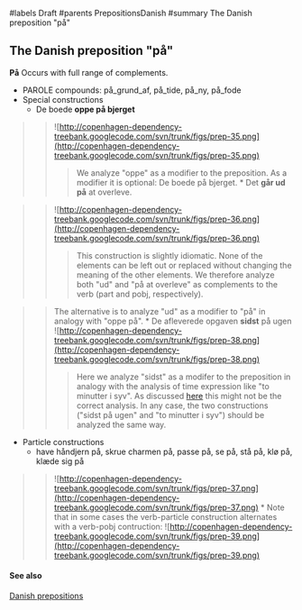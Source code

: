 ﻿#labels Draft
#parents PrepositionsDanish
#summary The Danish preposition "på"


## The Danish preposition "på" ##

**På** Occurs with full range of complements.

  * PAROLE compounds: på\_grund\_af, på\_tide, på\_ny, på\_fode
  * Special constructions
    * De boede **oppe på bjerget**
> > ![http://copenhagen-dependency-treebank.googlecode.com/svn/trunk/figs/prep-35.png](http://copenhagen-dependency-treebank.googlecode.com/svn/trunk/figs/prep-35.png)
> > > We analyze "oppe" as a modifier to the preposition. As a modifier it is optional: De boede på bjerget.
    * Det **går ud på** at overleve.

> > ![http://copenhagen-dependency-treebank.googlecode.com/svn/trunk/figs/prep-36.png](http://copenhagen-dependency-treebank.googlecode.com/svn/trunk/figs/prep-36.png)
> > > This construction is slightly idiomatic. None of the elements can be left out or replaced without changing the meaning of the other elements. We therefore analyze both "ud" and "på at overleve" as complements to the verb (part and pobj, respectively).

> > The alternative is to analyze "ud" as a modifier to "på" in analogy with "oppe på".
    * De afleverede opgaven **sidst** på ugen
> > ![http://copenhagen-dependency-treebank.googlecode.com/svn/trunk/figs/prep-38.png](http://copenhagen-dependency-treebank.googlecode.com/svn/trunk/figs/prep-38.png)
> > > Here we analyze "sidst" as a modifer to the preposition in analogy with the analysis of time expression like "to minutter i syv". As discussed [here](http://copenhagen-dependency-treebank.googlecode.com/svn/trunk/#time_expr) this might not be the correct analysis. In any case, the two constructions ("sidst på ugen" and "to minutter i syv") should be analyzed the same way.
  * Particle constructions
    * have håndjern på, skrue charmen på, passe på, se på, stå på, klø på, klæde sig på

> > ![http://copenhagen-dependency-treebank.googlecode.com/svn/trunk/figs/prep-37.png](http://copenhagen-dependency-treebank.googlecode.com/svn/trunk/figs/prep-37.png)
    * Note that in some cases the verb-particle construction alternates with a verb-pobj contruction:
> > ![http://copenhagen-dependency-treebank.googlecode.com/svn/trunk/figs/prep-39.png](http://copenhagen-dependency-treebank.googlecode.com/svn/trunk/figs/prep-39.png)


#### See also ####


[Danish prepositions](PrepositionsDanish.md)